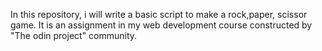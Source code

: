 In this repository, i will write a basic script to make a rock,paper, scissor game. It is an assignment in my web development course constructed by  "The odin project" community.